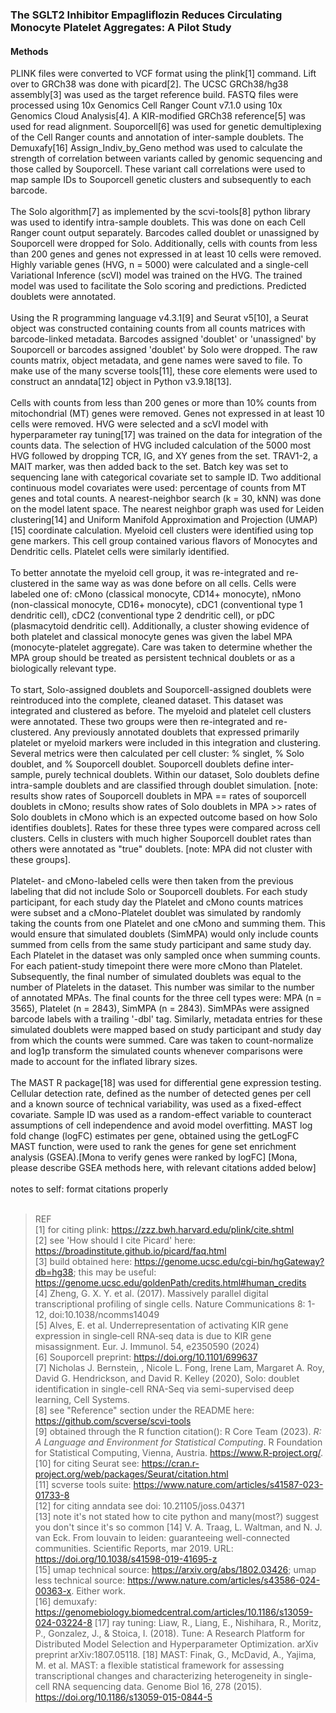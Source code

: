### The SGLT2 Inhibitor Empagliflozin Reduces Circulating Monocyte Platelet Aggregates: A Pilot Study
#### Methods  
PLINK files were converted to VCF format using the plink[1] command. Lift over to GRCh38 was done with picard[2]. The UCSC GRCh38/hg38 assembly[3] was used as the target reference build. FASTQ files were processed using 10x Genomics Cell Ranger Count v7.1.0 using 10x Genomics Cloud Analysis[4]. A KIR-modified GRCh38 reference[5] was used for read alignment. Souporcell[6] was used for genetic demultiplexing of the Cell Ranger counts and annotation of inter-sample doublets. The Demuxafy[16] Assign_Indiv_by_Geno method was used to calculate the strength of correlation between variants called by genomic sequencing and those called by Souporcell. These variant call correlations were used to map sample IDs to Souporcell genetic clusters and subsequently to each barcode.
<br>
<br>
The Solo algorithm[7] as implemented by the scvi-tools[8] python library was used to identify intra-sample doublets. This was done on each Cell Ranger count output separately. Barcodes called doublet or unassigned by Souporcell were dropped for Solo. Additionally, cells with counts from less than 200 genes and genes not expressed in at least 10 cells were removed. Highly variable genes (HVG, n = 5000) were calculated and a single-cell Variational Inference (scVI) model was trained on the HVG. The trained model was used to facilitate the Solo scoring and predictions. Predicted doublets were annotated.
<br>
<br>
Using the R programming language v4.3.1[9] and Seurat v5[10], a Seurat object was constructed containing counts from all counts matrices with barcode-linked metadata. Barcodes assigned 'doublet' or 'unassigned' by Souporcell or barcodes assigned 'doublet' by Solo were dropped. The raw counts matrix, object metadata, and gene names were saved to file. To make use of the many scverse tools[11], these core elements were used to construct an anndata[12] object in Python v3.9.18[13]. 
<br>
<br>
Cells with counts from less than 200 genes or more than 10% counts from mitochondrial (MT) genes were removed. Genes not expressed in at least 10 cells were removed. HVG were selected and a scVI model with hyperparameter ray tuning[17] was trained on the data for integration of the counts data. The selection of HVG included calculation of the 5000 most HVG followed by dropping TCR, IG, and XY genes from the set. TRAV1-2, a MAIT marker, was then added back to the set. Batch key was set to sequencing lane with categorical covariate set to sample ID. Two additional continuous model covariates were used: percentage of counts from MT genes and total counts. A nearest-neighbor search (k = 30, kNN) was done on the model latent space. The nearest neighbor graph was used for Leiden clustering[14] and Uniform Manifold Approximation and Projection (UMAP)[15] coordinate calculation. Myeloid cell clusters were identified using top gene markers. This cell group contained various flavors of Monocytes and Dendritic cells. Platelet cells were similarly identified. 
<br>
<br>
To better annotate the myeloid cell group, it was re-integrated and re-clustered in the same way as was done before on all cells. Cells were labeled one of: cMono (classical monocyte, CD14+ monocyte), nMono (non-classical monocyte, CD16+ monocyte), cDC1 (conventional type 1 dendritic cell), cDC2 (conventional type 2 dendritic cell), or pDC (plasmacytoid dendritic cell). Additionally, a cluster showing evidence of both platelet and classical monocyte genes was given the label MPA (monocyte-platelet aggregate). Care was taken to determine whether the MPA group should be treated as persistent technical doublets or as a biologically relevant type.
<br>
<br>
To start, Solo-assigned doublets and Souporcell-assigned doublets were reintroduced into the complete, cleaned dataset. This dataset was integrated and clustered as before. The myeloid and platelet cell clusters were annotated. These two groups were then re-integrated and re-clustered. Any previously annotated doublets that expressed primarily platelet or myeloid markers were included in this integration and clustering. Several metrics were then calculated per cell cluster: % singlet, % Solo doublet, and % Souporcell doublet. Souporcell doublets define inter-sample, purely technical doublets. Within our dataset, Solo doublets define intra-sample doublets and are classified through doublet simulation. [note: results show rates of Souporcell doublets in MPA == rates of souporcell doublets in cMono; results show rates of Solo doublets in MPA >> rates of Solo doublets in cMono which is an expected outcome based on how Solo identifies doublets]. Rates for these three types were compared across cell clusters. Cells in clusters with much higher Souporcell doublet rates than others were annotated as "true" doublets. [note: MPA did not cluster with these groups].
<br>
<br>
Platelet- and cMono-labeled cells were then taken from the previous labeling that did not include Solo or Souporcell doublets. For each study participant, for each study day the Platelet and cMono counts matrices were subset and a cMono-Platelet doublet was simulated by randomly taking the counts from one Platelet and one cMono and summing them. This would ensure that simulated doublets (SimMPA) would only include counts summed from cells from the same study participant and same study day. Each Platelet in the dataset was only sampled once when summing counts. For each patient-study timepoint there were more cMono than Platelet. Subsequently, the final number of simulated doublets was equal to the number of Platelets in the dataset. This number was similar to the number of annotated MPAs. The final counts for the three cell types were: MPA (n = 3565), Platelet (n = 2843), SimMPA (n = 2843). SimMPAs were assigned barcode labels with a trailing '-dbl' tag. Similarly, metadata entries for these simulated doublets were mapped based on study participant and study day from which the counts were summed. Care was taken to count-normalize and log1p transform the simulated counts whenever comparisons were made to account for the inflated library sizes.
<br>
<br>
The MAST R package[18] was used for differential gene expression testing. Cellular detection rate, defined as the number of detected genes per cell and a known source of technical variability, was used as a fixed-effect covariate. Sample ID was used as a random-effect variable to counteract assumptions of cell independence and avoid model overfitting. MAST log fold change (logFC) estimates per gene, obtained using the getLogFC MAST function, were used to rank the genes for gene set enrichment analysis (GSEA).[Mona to verify genes were ranked by logFC] [Mona, please describe GSEA methods here, with relevant citations added below]<br><br>
notes to self: format citations properly<br><br>

> REF  
[1] for citing plink: https://zzz.bwh.harvard.edu/plink/cite.shtml  
[2] see 'How should I cite Picard' here: https://broadinstitute.github.io/picard/faq.html  
[3] build obtained here: https://genome.ucsc.edu/cgi-bin/hgGateway?db=hg38; this may be useful: https://genome.ucsc.edu/goldenPath/credits.html#human_credits  
[4] Zheng, G. X. Y. et al. (2017). Massively parallel digital transcriptional profiling of single cells. Nature Communications 8: 1-12, doi:10.1038/ncomms14049  
[5] Alves, E. et al. Underrepresentation of activating KIR gene expression in single‐cell RNA‐seq data is due to KIR gene misassignment. Eur. J. Immunol. 54, e2350590 (2024)  
[6] Souporcell preprint: https://doi.org/10.1101/699637  
[7] Nicholas J. Bernstein, , Nicole L. Fong, Irene Lam, Margaret A. Roy, David G. Hendrickson, and David R. Kelley (2020), Solo: doublet identification in single-cell RNA-Seq via semi-supervised deep learning, Cell Systems.  
[8] see "Reference" section under the README here: https://github.com/scverse/scvi-tools  
[9] obtained through the R function citation(): R Core Team (2023). _R: A Language and Environment for Statistical Computing_. R Foundation for Statistical Computing, Vienna, Austria. <https://www.R-project.org/>.  
[10] for citing Seurat see: https://cran.r-project.org/web/packages/Seurat/citation.html  
[11] scverse tools suite: https://www.nature.com/articles/s41587-023-01733-8  
[12] for citing anndata see doi: 10.21105/joss.04371  
[13] note it's not stated how to cite python and many(most?) suggest you don't since it's so common
[14] V. A. Traag, L. Waltman, and N. J. van Eck. From louvain to leiden: guaranteeing well-connected communities. Scientific Reports, mar 2019. URL: https://doi.org/10.1038/s41598-019-41695-z  
[15] umap technical source: https://arxiv.org/abs/1802.03426; umap less technical source: https://www.nature.com/articles/s43586-024-00363-x. Either work.  
[16] demuxafy: https://genomebiology.biomedcentral.com/articles/10.1186/s13059-024-03224-8
[17] ray tuning: Liaw, R., Liang, E., Nishihara, R., Moritz, P., Gonzalez, J., & Stoica, I. (2018). Tune: A Research Platform for Distributed Model Selection and Hyperparameter Optimization. arXiv preprint arXiv:1807.05118.
[18] MAST: Finak, G., McDavid, A., Yajima, M. et al. MAST: a flexible statistical framework for assessing transcriptional changes and characterizing heterogeneity in single-cell RNA sequencing data. Genome Biol 16, 278 (2015). https://doi.org/10.1186/s13059-015-0844-5

